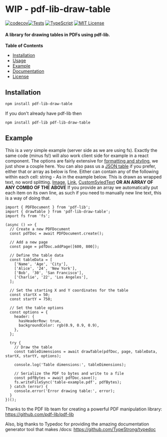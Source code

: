 # WIP - pdf-lib-draw-table

[![codecov](https://codecov.io/gh/MP70/pdf-lib-draw-table/branch/main/graph/badge.svg?token=BMJ2WXX5EV)](https://codecov.io/gh/MP70/pdf-lib-draw-table)[![Tests](https://github.com/MP70/pdf-lib-draw-table/actions/workflows/runTests.yml/badge.svg)](https://github.com/MP70/pdf-lib-draw-table/actions/workflows/runTests.yml)
[![TypeScript](https://img.shields.io/badge/TypeScript-%5E5.0.2-blue)](https://mp70.github.io/pdf-lib-draw-table)
[![MIT License](https://img.shields.io/badge/license-MIT-blue)](https://mp70.github.io/pdf-lib-draw-table)
#### A library for drawing tables in PDFs using pdf-lib.

**Table of Contents**

- [Installation](#installation)
- [Usage](#usage)
- [Example](#example)
- [Documentation](#documentation)
- [License](#license)

## Installation

```sh
npm install pdf-lib-draw-table
```

If you don't already have pdf-lib then

```sh
npm install pdf-lib pdf-lib-draw-table
```

## Example
This is a *very* simple example (server side as we are using fs). Exactly the same code (minus fs!) will also work client side for example in a react component. The options are fairly extensive for [formatting and styling](https://mp70.github.io/pdf-lib-draw-table/interfaces/DrawTableOptions.html), we just show a couple here. You can also pass us a [JSON table](https://mp70.github.io/pdf-lib-draw-table/interfaces/TableObject.html) if you prefer, either that or array as below is fine. Either can contain any of the following within each cell:
string - As in the example below. This is drawn as wrapped text, no word splitting.
[Image](https://mp70.github.io/pdf-lib-draw-table/types/Image.html),
[Link](https://mp70.github.io/pdf-lib-draw-table/types/Link.html),
[CustomSyledText](https://mp70.github.io/pdf-lib-draw-table/interfaces/CustomStyledText.html)
**OR AN ARRAY OF ANY COMBO OF THE ABOVE**
If you provide an array we automatically put each item on its own line, as such if you need to manually new line text, this is a way of doing that.
```
import { PDFDocument } from 'pdf-lib';
import { drawTable } from 'pdf-lib-draw-table';
import fs from 'fs';

(async () => {
  // Create a new PDFDocument
  const pdfDoc = await PDFDocument.create();

  // Add a new page
  const page = pdfDoc.addPage([600, 800]);

  // Define the table data
  const tableData = [
    ['Name', 'Age', 'City'],
    ['Alice', '24', 'New York'],
    ['Bob', '30', 'San Francisco'],
    ['Charlie', '22', 'Los Angeles'],
  ];

  // Set the starting X and Y coordinates for the table
  const startX = 50;
  const startY = 750;

  // Set the table options
  const options = {
    header: {
      hasHeaderRow: true,
      backgroundColor: rgb(0.9, 0.9, 0.9),
    },
  };

  try {
    // Draw the table
    const tableDimensions = await drawTable(pdfDoc, page, tableData, startX, startY, options);

    console.log('Table dimensions:', tableDimensions);

    // Serialize the PDF to bytes and write to a file
    const pdfBytes = await pdfDoc.save();
    fs.writeFileSync('table-example.pdf', pdfBytes);
  } catch (error) {
    console.error('Error drawing table:', error);
  }
})();
```

Thanks to the PDF lib team for creating a powerful PDF manipulation library: 
https://github.com/pdf-lib/pdf-lib

Also, big thanks to Typedoc for providing the amazing documentation generator tool that makes /docs: 
https://github.com/TypeStrong/typedoc

